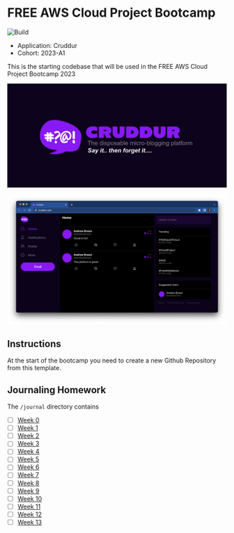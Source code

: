 # FREE AWS Cloud Project Bootcamp
![Build](https://codebuild.us-east-1.amazonaws.com/badges?uuid=eyJlbmNyeXB0ZWREYXRhIjoiYUpjTzRiTUFaY1hyMkc0OXJxZE9wSFZUMU9OUWhkQ2wrK0lpbmlIMDVwSmFoRVRlWlJOVnNTNFpPT241UmFKakFzTmVGdzZDejRRU01aTTdVRlBsMkI0PSIsIml2UGFyYW1ldGVyU3BlYyI6IkRudWpvcTJCZDBaaEl5WGsiLCJtYXRlcmlhbFNldFNlcmlhbCI6MX0%3D&branch=main)
- Application: Cruddur
- Cohort: 2023-A1

This is the starting codebase that will be used in the FREE AWS Cloud Project Bootcamp 2023

![Cruddur Graphic](_docs/assets/cruddur-banner.jpg)

![Cruddur Screenshot](_docs/assets/cruddur-screenshot.png)

## Instructions

At the start of the bootcamp you need to create a new Github Repository from this template.

## Journaling Homework

The `/journal` directory contains

- [ ] [Week 0](journal/week0.md)
- [ ] [Week 1](journal/week1.md)
- [ ] [Week 2](journal/week2.md)
- [ ] [Week 3](journal/week3.md)
- [ ] [Week 4](journal/week4.md)
- [ ] [Week 5](journal/week5.md)
- [ ] [Week 6](journal/week6.md)
- [ ] [Week 7](journal/week7.md)
- [ ] [Week 8](journal/week8.md)
- [ ] [Week 9](journal/week9.md)
- [ ] [Week 10](journal/week10.md)
- [ ] [Week 11](journal/week11.md)
- [ ] [Week 12](journal/week12.md)
- [ ] [Week 13](journal/week13.md)
